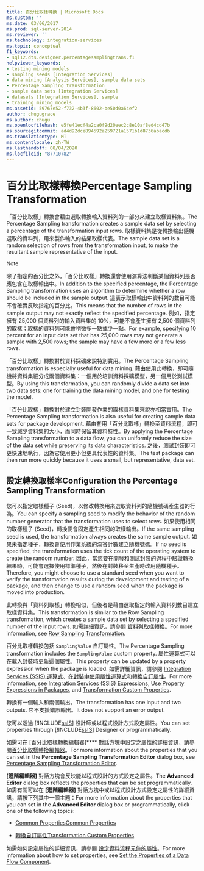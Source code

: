 ```yaml
---
title: 百分比取樣轉換 | Microsoft Docs
ms.custom: ''
ms.date: 03/06/2017
ms.prod: sql-server-2014
ms.reviewer: ''
ms.technology: integration-services
ms.topic: conceptual
f1_keywords:
- sql12.dts.designer.percentagesamplingtrans.f1
helpviewer_keywords:
- testing mining models
- sampling seeds [Integration Services]
- data mining [Analysis Services], sample data sets
- Percentage Sampling transformation
- sample data sets [Integration Services]
- datasets [Integration Services], sample
- training mining models
ms.assetid: 59767e52-f732-4b3f-8602-be50d0a64ef2
author: chugugrace
ms.author: chugu
ms.openlocfilehash: e5fe41ecf4a2ca0f9d20eec2c8e10af8ed4cd47b
ms.sourcegitcommit: ad4d92dce894592a259721a1571b1d8736abacdb
ms.translationtype: MT
ms.contentlocale: zh-TW
ms.lasthandoff: 08/04/2020
ms.locfileid: "87710782"
---
```

# <a name="percentage-sampling-transformation"></a><span data-ttu-id="358d7-102">百分比取樣轉換</span><span class="sxs-lookup"><span data-stu-id="358d7-102">Percentage Sampling Transformation</span></span>
  <span data-ttu-id="358d7-103">「百分比取樣」轉換會藉由選取轉換輸入資料列的一部分來建立取樣資料集。</span><span class="sxs-lookup"><span data-stu-id="358d7-103">The Percentage Sampling transformation creates a sample data set by selecting a percentage of the transformation input rows.</span></span> <span data-ttu-id="358d7-104">取樣資料集是從轉換輸出隨機選取的資料列，用來製作輸入的結果取樣代表。</span><span class="sxs-lookup"><span data-stu-id="358d7-104">The sample data set is a random selection of rows from the transformation input, to make the resultant sample representative of the input.</span></span>  
  
> [!NOTE]  
>  <span data-ttu-id="358d7-105">除了指定的百分比之外，「百分比取樣」轉換還會使用演算法判斷某個資料列是否應包含在取樣輸出中。</span><span class="sxs-lookup"><span data-stu-id="358d7-105">In addition to the specified percentage, the Percentage Sampling transformation uses an algorithm to determine whether a row should be included in the sample output.</span></span> <span data-ttu-id="358d7-106">這表示取樣輸出中資料列的數目可能不會確實反映指定的百分比。</span><span class="sxs-lookup"><span data-stu-id="358d7-106">This means that the number of rows in the sample output may not exactly reflect the specified percentage.</span></span> <span data-ttu-id="358d7-107">例如，指定擁有 25,000 個資料列的輸入資料集的 10%，可能不會產生擁有 2,500 個資料列的取樣；取樣的資料列可能會稍微多一點或少一點。</span><span class="sxs-lookup"><span data-stu-id="358d7-107">For example, specifying 10 percent for an input data set that has 25,000 rows may not generate a sample with 2,500 rows; the sample may have a few more or a few less rows.</span></span>  
  
 <span data-ttu-id="358d7-108">「百分比取樣」轉換對於資料採礦來說特別實用。</span><span class="sxs-lookup"><span data-stu-id="358d7-108">The Percentage Sampling transformation is especially useful for data mining.</span></span> <span data-ttu-id="358d7-109">藉由使用此轉換，即可隨機將資料集細分成兩個資料集：一個用於培訓資料採礦模型，另一個用於測試模型。</span><span class="sxs-lookup"><span data-stu-id="358d7-109">By using this transformation, you can randomly divide a data set into two data sets: one for training the data mining model, and one for testing the model.</span></span>  
  
 <span data-ttu-id="358d7-110">「百分比取樣」轉換對於建立封裝開發作業的取樣資料集來說亦相當實用。</span><span class="sxs-lookup"><span data-stu-id="358d7-110">The Percentage Sampling transformation is also useful for creating sample data sets for package development.</span></span> <span data-ttu-id="358d7-111">藉由套用「百分比取樣」轉換至資料流程，即可一致減少資料集的大小，而同時保留其資料特性。</span><span class="sxs-lookup"><span data-stu-id="358d7-111">By applying the Percentage Sampling transformation to a data flow, you can uniformly reduce the size of the data set while preserving its data characteristics.</span></span> <span data-ttu-id="358d7-112">之後，測試封裝即可更快速地執行，因為它使用更小但更具代表性的資料集。</span><span class="sxs-lookup"><span data-stu-id="358d7-112">The test package can then run more quickly because it uses a small, but representative, data set.</span></span>  
  
## <a name="configuration-the-percentage-sampling-transformation"></a><span data-ttu-id="358d7-113">設定轉換取樣率</span><span class="sxs-lookup"><span data-stu-id="358d7-113">Configuration the Percentage Sampling Transformation</span></span>  
 <span data-ttu-id="358d7-114">您可以指定取樣種子 (Seed)，以修改轉換用來選取資料列的隨機號碼產生器的行為。</span><span class="sxs-lookup"><span data-stu-id="358d7-114">You can specify a sampling seed to modify the behavior of the random number generator that the transformation uses to select rows.</span></span> <span data-ttu-id="358d7-115">如果使用相同的取樣種子 (Seed)，轉換便會固定產生相同的取樣輸出。</span><span class="sxs-lookup"><span data-stu-id="358d7-115">If the same sampling seed is used, the transformation always creates the same sample output.</span></span> <span data-ttu-id="358d7-116">如果未指定種子，轉換會使用作業系統的滴答計數建立隨機號碼。</span><span class="sxs-lookup"><span data-stu-id="358d7-116">If no seed is specified, the transformation uses the tick count of the operating system to create the random number.</span></span> <span data-ttu-id="358d7-117">因此，當您要在開發和測試封裝的過程中驗證轉換結果時，可能會選擇使用標準種子，然後在封裝移至生產時改用隨機種子。</span><span class="sxs-lookup"><span data-stu-id="358d7-117">Therefore, you might choose to use a standard seed when you want to verify the transformation results during the development and testing of a package, and then change to use a random seed when the package is moved into production.</span></span>  
  
 <span data-ttu-id="358d7-118">此轉換與「資料列取樣」轉換相似，但後者是藉由選取指定的輸入資料列數目建立取樣資料集。</span><span class="sxs-lookup"><span data-stu-id="358d7-118">This transformation is similar to the Row Sampling transformation, which creates a sample data set by selecting a specified number of the input rows.</span></span> <span data-ttu-id="358d7-119">如需詳細資訊，請參閱 [資料列取樣轉換](row-sampling-transformation.md)。</span><span class="sxs-lookup"><span data-stu-id="358d7-119">For more information, see [Row Sampling Transformation](row-sampling-transformation.md).</span></span>  
  
 <span data-ttu-id="358d7-120">百分比取樣轉換包括 `SamplingValue` 自訂屬性。</span><span class="sxs-lookup"><span data-stu-id="358d7-120">The Percentage Sampling transformation includes the `SamplingValue` custom property.</span></span> <span data-ttu-id="358d7-121">屬性運算式可以在載入封裝時更新這個屬性。</span><span class="sxs-lookup"><span data-stu-id="358d7-121">This property can be updated by a property expression when the package is loaded.</span></span> <span data-ttu-id="358d7-122">如需詳細資訊，請參閱 [Integration Services &#40;SSIS&#41; 運算式](../../expressions/integration-services-ssis-expressions.md)、[在封裝中使用屬性運算式](../../expressions/use-property-expressions-in-packages.md)和[轉換自訂屬性](transformation-custom-properties.md)。</span><span class="sxs-lookup"><span data-stu-id="358d7-122">For more information, see [Integration Services &#40;SSIS&#41; Expressions](../../expressions/integration-services-ssis-expressions.md), [Use Property Expressions in Packages](../../expressions/use-property-expressions-in-packages.md), and [Transformation Custom Properties](transformation-custom-properties.md).</span></span>  
  
 <span data-ttu-id="358d7-123">轉換有一個輸入和兩個輸出。</span><span class="sxs-lookup"><span data-stu-id="358d7-123">The transformation has one input and two outputs.</span></span> <span data-ttu-id="358d7-124">它不支援錯誤輸出。</span><span class="sxs-lookup"><span data-stu-id="358d7-124">It does not support an error output.</span></span>  
  
 <span data-ttu-id="358d7-125">您可以透過 [!INCLUDE[ssIS](../../../includes/ssis-md.md)] 設計師或以程式設計方式設定屬性。</span><span class="sxs-lookup"><span data-stu-id="358d7-125">You can set properties through [!INCLUDE[ssIS](../../../includes/ssis-md.md)] Designer or programmatically.</span></span>  
  
 <span data-ttu-id="358d7-126">如需可在 [百分比取樣轉換編輯器]\*\*\*\* 對話方塊中設定之屬性的詳細資訊，請參閱[百分比取樣轉換編輯器](../../percentage-sampling-transformation-editor.md)。</span><span class="sxs-lookup"><span data-stu-id="358d7-126">For more information about the properties that you can set in the **Percentage Sampling Transformation Editor** dialog box, see [Percentage Sampling Transformation Editor](../../percentage-sampling-transformation-editor.md).</span></span>  
  
 <span data-ttu-id="358d7-127">**[進階編輯器]** 對話方塊會反映能以程式設計的方式設定之屬性。</span><span class="sxs-lookup"><span data-stu-id="358d7-127">The **Advanced Editor** dialog box reflects the properties that can be set programmatically.</span></span> <span data-ttu-id="358d7-128">如需有關可以在 **[進階編輯器]** 對話方塊中或以程式設計方式設定之屬性的詳細資訊，請按下列其中一個主題：</span><span class="sxs-lookup"><span data-stu-id="358d7-128">For more information about the properties that you can set in the **Advanced Editor** dialog box or programmatically, click one of the following topics:</span></span>  
  
-   [<span data-ttu-id="358d7-129">Common Properties</span><span class="sxs-lookup"><span data-stu-id="358d7-129">Common Properties</span></span>](../../common-properties.md)  
  
-   [<span data-ttu-id="358d7-130">轉換自訂屬性</span><span class="sxs-lookup"><span data-stu-id="358d7-130">Transformation Custom Properties</span></span>](transformation-custom-properties.md)  
  
 <span data-ttu-id="358d7-131">如需如何設定屬性的詳細資訊，請參閱 [設定資料流程元件的屬性](../set-the-properties-of-a-data-flow-component.md)。</span><span class="sxs-lookup"><span data-stu-id="358d7-131">For more information about how to set properties, see [Set the Properties of a Data Flow Component](../set-the-properties-of-a-data-flow-component.md).</span></span>  
  
  
